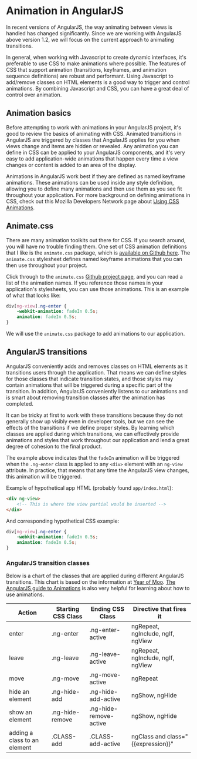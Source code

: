 # Animation in AngularJS
In recent versions of AngularJS, the way animating between views is handled has changed significantly. Since we are working with AngularJS above version 1.2, we will focus on the current approach to animating transitions.

In general, when working with Javascript to create dynamic interfaces, it's preferable to use CSS to make animations where possible. The features of CSS that support animation (transitions, keyframes, and animation sequence definitions) are robust and performant. Using Javascript to add/remove classes on HTML elements is a good way to trigger and control animations. By combining Javascript and CSS, you can have a great deal of control over animation.

## Animation basics
Before attempting to work with animations in your AngularJS project, it's good to review the basics of animating with CSS. Animated transitions in AngularJS are triggered by classes that AngularJS applies for you when views change and items are hidden or revealed. Any animation you can define in CSS can be applied to your AngularJS components, and it's very easy to add application-wide animations that happen every time a view changes or content is added to an area of the display.

Animations in AngularJS work best if they are defined as named keyframe animations. These animations can be used inside any style definition, allowing you to define many animations and then use them as you see fit throughout your application. For more background on defining animations in CSS, check out this Mozilla Developers Network page about [Using CSS Animations](https://developer.mozilla.org/en-US/docs/Web/Guide/CSS/Using_CSS_animations).

## Animate.css
There are many animation toolkits out there for CSS. If you search around, you will have no trouble finding them. One set of CSS animation definitions that I like is the `animate.css` package, which is [available on Github here](https://github.com/daneden/animate.css). The `animate.css` stylesheet defines named keyframe animations that you can then use throughout your project.

Click through to the `animate.css` [Github project page](https://github.com/daneden/animate.css), and you can read a list of the animation names. If you reference those names in your application's stylesheets, you can use those animations. This is an example of what that looks like:

```css
div[ng-view].ng-enter {
    -webkit-animation: fadeIn 0.5s;
    animation: fadeIn 0.5s;
}
```

We will use the `animate.css` package to add animations to our application.

## AngularJS transitions
AngularJS conveniently adds and removes classes on HTML elements as it transitions users through the application. That means we can define styles for those classes that indicate transition states, and those styles may contain animations that will be triggered during a specific part of the transition. In addition, AngularJS conveniently listens to our animations and is smart about removing transition classes after the animation has completed.

It can be tricky at first to work with these transitions because they do not generally show up visibly even in developer tools, but we can see the effects of the transitions if we define proper styles. By learning which classes are applied during which transitions, we can effectively provide animations and styles that work throughout our application and lend a great degree of cohesion to the final product.

The example above indicates that the `fadeIn` animation will be triggered when the `.ng-enter` class is applied to any `<div>` element with an `ng-view` attribute. In practice, that means that any time the AngularJS view changes, this animation will be triggered.

Example of hypothetical app HTML (probably found `app/index.html`):

```html
<div ng-view>
    <!-- This is where the view partial would be inserted -->
</div>
```

And corresponding hypothetical CSS example:

```css
div[ng-view].ng-enter {
    -webkit-animation: fadeIn 0.5s;
    animation: fadeIn 0.5s;
}
```

### AngularJS transition classes
Below is a chart of the classes that are applied during different AngularJS transitions. This chart is based on the information at [Year of Moo](http://www.yearofmoo.com/2013/08/remastered-animation-in-angularjs-1-2.html). [The AngularJS guide to Animations](https://docs.angularjs.org/guide/animations) is also very helpful for learning about how to use animations.

| Action | Starting CSS Class | Ending CSS Class | Directive that fires it |
| -- | -- | -- | -- |
| enter                        | .ng-enter       | .ng-enter-active       | ngRepeat, ngInclude, ngIf, ngView |
| leave                        | .ng-leave       | .ng-leave-active       | ngRepeat, ngInclude, ngIf, ngView |
| move                         | .ng-move        | .ng-move-active        | ngRepeat |
| hide an element              | .ng-hide-add    | .ng-hide-add-active    | ngShow, ngHide |
| show an element              | .ng-hide-remove | .ng-hide-remove-active | ngShow, ngHide |
| adding a class to an element | .CLASS-add      | .CLASS-add-active      | ngClass and class="{{expression}}" |

